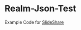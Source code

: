 # Realm-Json-Test

Example Code for [SlideShare](http://www.slideshare.net/TheFinestArtist/realm-51344456)

